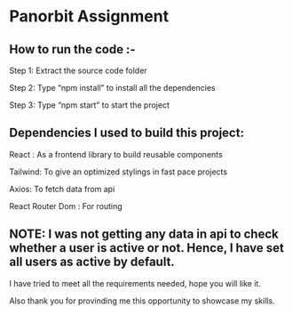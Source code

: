# Panorbit Assignment


## How to run the code :-
Step 1:
Extract the source code folder

Step 2:
Type “npm install” to install all the dependencies

Step 3:
Type “npm start” to start the project

## Dependencies I used to build this project:

React : As a frontend library to build reusable components

Tailwind: To give an optimized stylings in fast pace projects

Axios: To fetch data from api

React Router Dom : For routing

## NOTE: I was not getting any data in api to check whether a user is active or not. Hence, I have set all users as active by default.


I have tried to meet all the requirements needed, hope you will like it. 

Also thank you for provinding me this opportunity to showcase my skills.
